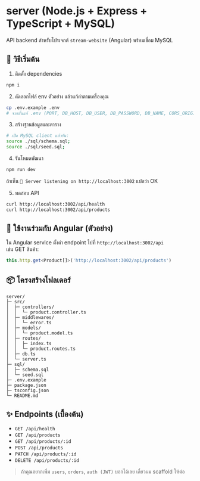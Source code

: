 # server (Node.js + Express + TypeScript + MySQL)

API backend สำหรับโปรเจกต์ `stream-website` (Angular) พร้อมเชื่อม MySQL

## 🚀 วิธีเริ่มต้น

1) ติดตั้ง dependencies
```bash
npm i
```

2) คัดลอกไฟล์ env ตัวอย่าง แล้วแก้ค่าตามเครื่องคุณ
```bash
cp .env.example .env
# จากนั้นแก้ .env (PORT, DB_HOST, DB_USER, DB_PASSWORD, DB_NAME, CORS_ORIGIN)
```

3) สร้างฐานข้อมูลและตาราง
```bash
# เปิด MySQL client แล้วรัน:
source ./sql/schema.sql;
source ./sql/seed.sql;
```

4) รันโหมดพัฒนา
```bash
npm run dev
```

ถ้าเห็น `🚀 Server listening on http://localhost:3002` แปลว่า OK

5) ทดสอบ API
```bash
curl http://localhost:3002/api/health
curl http://localhost:3002/api/products
```

## 🔗 ใช้งานร่วมกับ Angular (ตัวอย่าง)
ใน Angular service ตั้งค่า endpoint ไปที่ `http://localhost:3002/api`  
เช่น GET สินค้า:
```ts
this.http.get<Product[]>('http://localhost:3002/api/products')
```

## 📦 โครงสร้างโฟลเดอร์
```
server/
├─ src/
│  ├─ controllers/
│  │  └─ product.controller.ts
│  ├─ middlewares/
│  │  └─ error.ts
│  ├─ models/
│  │  └─ product.model.ts
│  ├─ routes/
│  │  ├─ index.ts
│  │  └─ product.routes.ts
│  ├─ db.ts
│  └─ server.ts
├─ sql/
│  ├─ schema.sql
│  └─ seed.sql
├─ .env.example
├─ package.json
├─ tsconfig.json
└─ README.md
```

## ✨ Endpoints (เบื้องต้น)
- `GET /api/health`
- `GET /api/products`
- `GET /api/products/:id`
- `POST /api/products`
- `PATCH /api/products/:id`
- `DELETE /api/products/:id`

> ถ้าคุณอยากเพิ่ม `users`, `orders`, `auth (JWT)` บอกได้เลย เดี๋ยวผม scaffold ให้ต่อ
